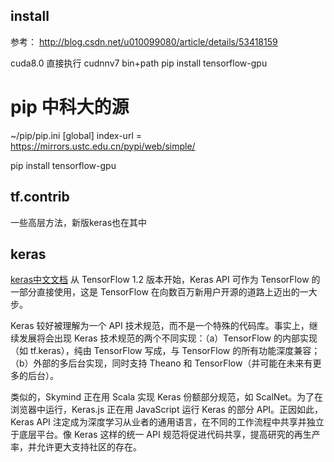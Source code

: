 
## install
参考：
http://blog.csdn.net/u010099080/article/details/53418159

cuda8.0 直接执行
cudnnv7 bin+path
pip install tensorflow-gpu

# pip 中科大的源
~/pip/pip.ini
[global]
index-url = https://mirrors.ustc.edu.cn/pypi/web/simple/

pip install tensorflow-gpu

## tf.contrib
一些高层方法，新版keras也在其中

## keras
[keras中文文档](http://keras-cn.readthedocs.io/en/latest/)
从 TensorFlow 1.2 版本开始，Keras API 可作为 TensorFlow 的一部分直接使用，这是 TensorFlow 在向数百万新用户开源的道路上迈出的一大步。

Keras 较好被理解为一个 API 技术规范，而不是一个特殊的代码库。事实上，继续发展将会出现 Keras 技术规范的两个不同实现：（a）TensorFlow 的内部实现（如 tf.keras），纯由 TensorFlow 写成，与 TensorFlow 的所有功能深度兼容；（b）外部的多后台实现，同时支持 Theano 和 TensorFlow（并可能在未来有更多的后台）。

类似的，Skymind 正在用 Scala 实现 Keras 份额部分规范，如 ScalNet。为了在浏览器中运行，Keras.js 正在用 JavaScript 运行 Keras 的部分 API。正因如此，Keras API 注定成为深度学习从业者的通用语言，在不同的工作流程中共享并独立于底层平台。像 Keras 这样的统一 API 规范将促进代码共享，提高研究的再生产率，并允许更大支持社区的存在。

